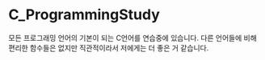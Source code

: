 # C_ProgrammingStudy
모든 프로그래밍 언어의 기본이 되는 C언어를 연습중에 있습니다.
다른 언어들에 비해 편리한 함수들은 없지만 직관적이라서 저에게는 더 좋은 거 같습니다.

